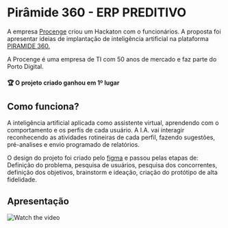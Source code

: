 
# Pirâmide 360 - ERP PREDITIVO

A empresa [Procenge](https://procenge.com.br/sobre-a-procenge/) criou um Hackaton com o funcionários. A proposta foi apresentar ideias de implantação de inteligência artificial na plataforma [PIRAMIDE 360.](https://procenge.com.br/solucao/erp-piramide-360/)

A Procenge é uma empresa de TI com 50 anos de mercado e faz parte do Porto Digital.



#### 🏆 O projeto criado ganhou em 1º lugar


## Como funciona?

A inteligência artificial aplicada como assistente virtual, aprendendo com o comportamento e os perfis de cada usuário. A I.A. vai interagir reconhecendo as atividades rotineiras de cada perfil, fazendo sugestões, pré-analises e envio programado de relatórios.


O design do projeto foi criado pelo [figma](https://www.figma.com/design/Tr6NBCaMO3S48dlx6uPwDg/ERP-PREDITIVO--PROCENGE?node-id=0-1&t=B4rFse3dfO28YVca-0) e passou pelas etapas de: Definição do problema, pesquisa de usuários, pesquisa dos concorrentes, definição dos objetivos, brainstorm e ideação, criação do protótipo de alta fidelidade.


## Apresentação
![Watch the video](https://www.youtube.com/watch?v=OmEXgNjYqnY)
